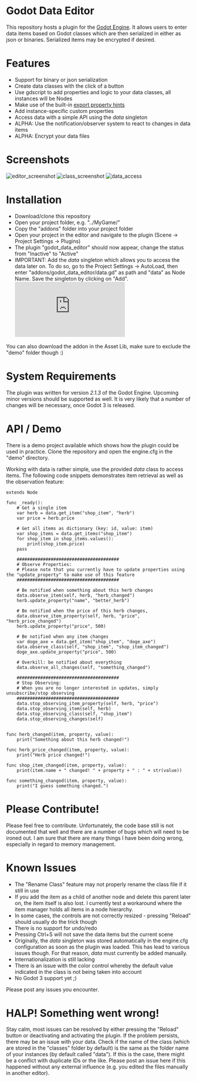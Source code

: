 # Godot Data Editor
This repository hosts a plugin for the [Godot Engine]. It allows users to enter data items based on Godot classes which are then serialized in either as json or binaries. Serialized items may be encrypted if desired.

# Features
* Support for binary or json serialization
* Create data classes with the click of a button
* Use gdscript to add properties and logic to your data classes, all instances will be Nodes
* Make use of the built-in [export property hints]
* Add instance-specific custom properties 
* Access data with a simple API using the _data_ singleton
* ALPHA: Use the notification/observer system to react to changes in data items 
* ALPHA: Encrypt your data files

# Screenshots
![editor_screenshot]
![class_screenshot]
![data_access]

# Installation
* Download/clone this repository
* Open your project folder, e.g. "../MyGame/"
* Copy the "addons" folder into your project folder
* Open your project in the editor and navigate to the plugin (Scene -> Project Settings -> Plugins)
* The plugin "godot_data_editor" should now appear, change the status from "Inactive" to "Active"
* IMPORTANT: Add the _data_ singleton which allows you to access the data later on. To do so, go to the Project Settings -> AutoLoad, then enter "addons/godot_data_editor/data.gd" as path and "data" as Node Name. Save the singleton by clicking on "Add".
![singleton]

You can also download the addon in the Asset Lib, make sure to exclude the "demo" folder though :)

# System Requirements
The plugin was written for version *2.1.3* of the Godot Engine. Upcoming minor versions should be supported as well.
It is very likely that a number of changes will be necessary, once Godot 3 is released. 

# API / Demo
There is a demo project available which shows how the plugin could be used in practice. Clone the repository and open the engine.cfg in the "demo" directory. 

Working with data is rather simple, use the provided _data_ class to access items. The following code snippets demonstrates item retrieval as well as the observation feature:
```gdscript
extends Node

func _ready():
	# Get a single item
	var herb = data.get_item("shop_item", "herb")
	var price = herb.price
	
	# Get all items as dictionary (key: id, value: item)
	var shop_items = data.get_items("shop_item")
	for shop_item in shop_items.values():
		print(shop_item.price)
	pass
	
	#######################################
	# Observe Properties:
	# Please note that you currently have to update properties using the "update_property" to make use of this feature
	#######################################

	# Be notified when something about this herb changes
	data.observe_item(self, herb, "herb_changed")
	herb.update_property("name", "better_herb")
	
	# Be notified when the price of this herb changes, 
	data.observe_item_property(self, herb, "price", "herb_price_changed")
	herb.update_property("price", 500)	

	# Be notified when any item changes
	var doge_axe = data.get_item("shop_item", "doge_axe")
	data.observe_class(self, "shop_item", "shop_item_changed")
	doge_axe.update_property("price", 500)	
		
	# Overkill: be notified about everything
	data.observe_all_changes(self, "something_changed")

	#######################################
	# Stop Observing:
	# When you are no longer interested in updates, simply unsubscribe/stop observing
	#######################################
	data.stop_observing_item_property(self, herb, "price")
	data.stop_observing_item(self, herb)
	data.stop_observing_class(self, "shop_item")
	data.stop_observing_changes(self)

		
func herb_changed(item, property, value):
	print("Something about this herb changed!")
	
func herb_price_changed(item, property, value):
	print("Herb price changed!")
	
func shop_item_changed(item, property, value):
	print(item.name + " changed! " + property + " : " + str(value))

func something_changed(item, property, value):
	print("I guess something changed.")
```

# Please Contribute!
Please feel free to contribute. Unfortunately, the code base still is not documented that well and there are a number of bugs which will need to be ironed out. I am sure that there are many things I have been doing wrong, especially in regard to memory management.

# Known Issues
* The "Rename Class" feature may not properly rename the class file if it still in use
* If you add the item as a child of another node and delete this parent later on, the item itself is also lost. I currently test a workaround where the item manager holds all items in a node hierarchy. 
* In some cases, the controls are not correctly resized - pressing "Reload" should usually do the trick though
* There is no support for undo/redo
* Pressing Ctrl+S will not save the data items but the current scene
* Originally, the _data_ singleton was stored automatically in the engine.cfg configuration as soon as the plugin was loaded. This has lead to various issues though. For that reason, _data_ must currently be added manually. 
* Internationalization is still lacking
* There is an issue with the color control whereby the default value indicated in the class is not being taken into account
* No Godot 3 support yet ;)

Please post any issues you encounter.

# HALP! Something went wrong!
Stay calm, most issues can be resolved by either pressing the "Reload" button or deactivating and activating the plugin. If the problem persists, there may be an issue with your data. Check if the name of the class (which are stored in the "classes" folder by default) is the same as the folder name of your instances (by default called "data"). If this is the case, there might be a conflict with duplicate IDs or the like. Please post an issue here if this happened without any external influence (e.g. you edited the files manually in another editor). 



[Godot Engine]: <https://github.com/godotengine/godot>
[singleton]: <http://docs.godotengine.org/en/stable/learning/step_by_step/singletons_autoload.html>
[export property hints]: <http://docs.godotengine.org/en/latest/learning/scripting/gdscript/gdscript_basics.html#exports>
[editor_screenshot]: https://github.com/Stoeoeoe/godot_data_editor/blob/master/screenshots/editor.png "The Godot Data Editor"
[class_screenshot]: https://github.com/Stoeoeoe/godot_data_editor/blob/master/screenshots/class.png "Example Class"
[data_access]: https://github.com/Stoeoeoe/godot_data_editor/blob/master/screenshots/data_access.png "Example Data Access"
[singleton]: https://github.com/Stoeoeoe/godot_data_editor/blob/master/screenshots/singleton.png "Data Singleton"

